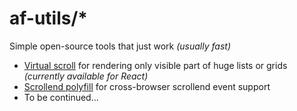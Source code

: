 # af-utils/\*

Simple open-source tools that just work _(usually fast)_

-   [Virtual scroll](https://af-utils.vercel.app/virtual) for rendering
    only visible part of huge lists or grids _(currently available for React)_
-   [Scrollend polyfill](https://af-utils.vercel.app/scrollend-polyfill) for cross-browser scrollend event support
-   To be continued...
